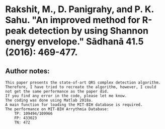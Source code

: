 # Rakshit, M., D. Panigrahy, and P. K. Sahu. "An improved method for R-peak detection by using Shannon energy envelope." Sādhanā 41.5 (2016): 469-477.
## Author notes: 
	This paper presents the state-of-art QRS complex detection algorithm. 
	Therefore, I have tried to recreate the algorithm, however, I could not get the same performance as the paper did. 
	If you find any error in the code, please let me know.
	The coding was done using Matlab 2018a.
	A main function for loading the MIT-BIH database is required.
	The performance on MIT-BIH Arrythmia Database: 
		TP: 109494/109966
		FP: 433023
		TN: 472
